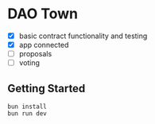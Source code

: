 # DAO Town

- [x] basic contract functionality and testing
- [x] app connected
- [ ] proposals
- [ ] voting

## Getting Started

```
bun install
bun run dev
```
